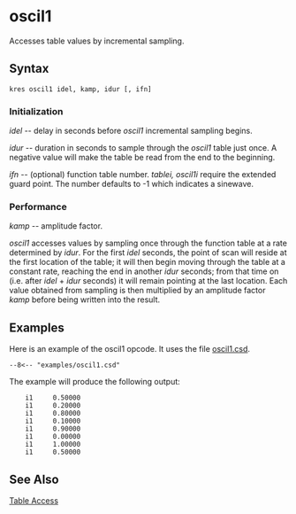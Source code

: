 <!--
id:oscil1
category:Signal Generators:Table Access
-->
# oscil1
Accesses table values by incremental sampling.

## Syntax
```csound-orc
kres oscil1 idel, kamp, idur [, ifn]
```

### Initialization
_idel_ -- delay in seconds before _oscil1_ incremental sampling begins.
  
_idur_ -- duration in seconds to sample
      through the _oscil1_ table just once. A
      negative value will make the table be read from the end to the beginning.
  
_ifn_ -- (optional) function table
      number. _tablei, oscil1i_ require the
      extended guard point.  The number defaults to -1 which indicates
      a sinewave.

### Performance
_kamp_ -- amplitude factor.
  
_oscil1_ accesses values by sampling once through the function table at a rate determined by _idur_. For the first _idel_ seconds, the point of scan will reside at the first location of the table; it will then begin moving through the table at a constant rate, reaching the end in another _idur_ seconds; from that time on (i.e. after _idel_ + _idur_ seconds) it will remain pointing at the last location. Each value obtained from sampling is then multiplied by an amplitude factor _kamp_ before being written into the result.

## Examples
Here is an example of the oscil1 opcode. It uses the file [oscil1.csd](../../examples/oscil1.csd).

``` csound-orc title="Example of the oscil1 opcode." linenums="1"
--8<-- "examples/oscil1.csd"
```

The example will produce the following output:
```
    i1     0.50000
    i1     0.20000
    i1     0.80000
    i1     0.10000
    i1     0.90000
    i1     0.00000
    i1     1.00000
    i1     0.50000
```

## See Also
[Table Access](../../siggen/tableacc)
